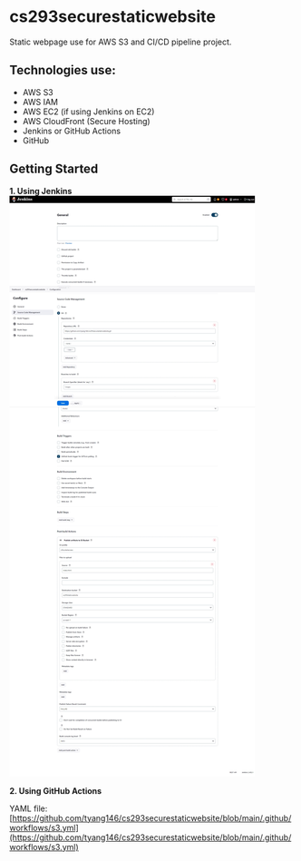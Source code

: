 # cs293securestaticwebsite

Static webpage use for AWS S3 and CI/CD pipeline project.

## Technologies use:
- AWS S3
- AWS IAM
- AWS EC2 (if using Jenkins on EC2)
- AWS CloudFront (Secure Hosting)
- Jenkins or GitHub Actions
- GitHub

## Getting Started
**1. Using Jenkins**
![jenkins](https://github.com/tyang146/cs293securestaticwebsite/blob/main/Photos/jenkins.jpeg)

**2. Using GitHub Actions**

YAML file: [https://github.com/tyang146/cs293securestaticwebsite/blob/main/.github/workflows/s3.yml](https://github.com/tyang146/cs293securestaticwebsite/blob/main/.github/workflows/s3.yml)
